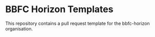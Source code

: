 # BBFC Horizon Templates
This repository contains a pull request template for the bbfc-horizon organisation. 
